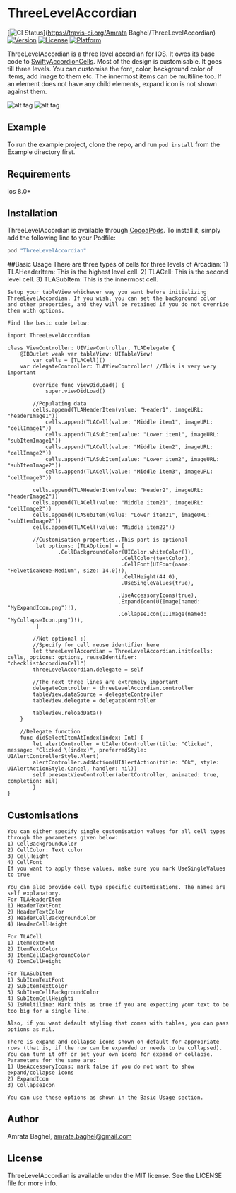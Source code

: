 # ThreeLevelAccordian

[![CI Status](https://travis-ci.org/amratab/ThreeLevelAccordian.svg?branch=master)](https://travis-ci.org/Amrata Baghel/ThreeLevelAccordian)
[![Version](https://img.shields.io/cocoapods/v/ThreeLevelAccordian.svg?style=flat)](http://cocoapods.org/pods/ThreeLevelAccordian)
[![License](https://img.shields.io/cocoapods/l/ThreeLevelAccordian.svg?style=flat)](http://cocoapods.org/pods/ThreeLevelAccordian)
[![Platform](https://img.shields.io/cocoapods/p/ThreeLevelAccordian.svg?style=flat)](http://cocoapods.org/pods/ThreeLevelAccordian)

ThreeLevelAccordian is a three level accordian for IOS. It owes its base code to [SwiftyAccordionCells](https://github.com/justinmfischer/SwiftyAccordionCells). Most of the design is customisable. It goes till three levels. You can customise the font, color, background color of items, add image to them etc. The innermost items can be multiline too. If an element does not have any child elements, expand icon is not shown against them. 

![alt tag](https://github.com/amratab/ThreeLevelAccordian/blob/master/greenBgAccordianDemo.gif)
![alt tag](https://github.com/amratab/ThreeLevelAccordian/blob/master/noCustomisationAccoridanDemo.gif)
## Example

To run the example project, clone the repo, and run `pod install` from the Example directory first.

## Requirements
ios 8.0+

## Installation

ThreeLevelAccordian is available through [CocoaPods](http://cocoapods.org). To install
it, simply add the following line to your Podfile:

```ruby
pod "ThreeLevelAccordian"
```

##Basic Usage
	There are three types of cells for three levels of Arcadian:
	1) TLAHeaderItem: This is the highest level cell.
	2) TLACell: This is the second level cell.
	3) TLASubItem: This is the innermost cell.
	
	Setup your tableView whichever way you want before initializing ThreeLevelAccordian. If you wish, you can set the background color 	   and other properties, and they will be retained if you do not override them with options.
	
	Find the basic code below:

	import ThreeLevelAccordian

	class ViewController: UIViewController, TLADelegate {
		@IBOutlet weak var tableView: UITableView!
    		var cells = [TLACell]()
   		var delegateController: TLAViewController! //This is very very important

    		override func viewDidLoad() {
        		super.viewDidLoad()
			
			//Populating data
			cells.append(TLAHeaderItem(value: "Header1", imageURL: "headerImage1"))
        		cells.append(TLACell(value: "Middle item1", imageURL: "cellImage1"))
        		cells.append(TLASubItem(value: "Lower item1", imageURL: "subItemImage1"))
        		cells.append(TLACell(value: "Middle item2", imageURL: "cellImage2"))
        		cells.append(TLASubItem(value: "Lower item2", imageURL: "subItemImage2"))
       			cells.append(TLACell(value: "Middle item3", imageURL: "cellImage3"))

			cells.append(TLAHeaderItem(value: "Header2", imageURL: "headerImage2"))
			cells.append(TLACell(value: "Middle item21", imageURL: "cellImage2"))
			cells.append(TLASubItem(value: "Lower item21", imageURL: "subItemImage2"))
			cells.append(TLACell(value: "Middle item22"))

			//Customisation properties..This part is optional
			 let options: [TLAOption] = [
			 		.CellBackgroundColor(UIColor.whiteColor()),
                                       	.CellColor(textColor),
                                      	.CellFont(UIFont(name: "HelveticaNeue-Medium", size: 14.0)!),
                                       	.CellHeight(44.0),
                                       	.UseSingleValues(true),
                                       
                                       .UseAccessoryIcons(true),
                                       .ExpandIcon(UIImage(named: "MyExpandIcon.png")!),
                                       .CollapseIcon(UIImage(named: "MyCollapseIcon.png")!),
			 ]
			 
			//Not optional :) 
			//Specify for cell reuse identifier here
			let threeLevelAccordian = ThreeLevelAccordian.init(cells: cells, options: options, reuseIdentifier: 					"checklistAccordianCell") 
			threeLevelAccordian.delegate = self
			
			//The next three lines are extremely important
			delegateController = threeLevelAccordian.controller
			tableView.dataSource = delegateController
			tableView.delegate = delegateController
			
			tableView.reloadData()
		}
		
		//Delegate function
		func didSelectItemAtIndex(index: Int) {
			let alertController = UIAlertController(title: "Clicked", message: "Clicked \(index)", preferredStyle: 					UIAlertControllerStyle.Alert)
			alertController.addAction(UIAlertAction(title: "Ok", style: UIAlertActionStyle.Cancel, handler: nil))
			self.presentViewController(alertController, animated: true, completion: nil)
    		}
	}

## Customisations
	You can either specify single customisation values for all cell types through the parameters given below:
	1) CellBackgroundColor
	2) CellColor: Text color
	3) CellHeight
	4) CellFont
	If you want to apply these values, make sure you mark UseSingleValues to true
 
	You can also provide cell type specific customisations. The names are self explanatory.
	For TLAHeaderItem
	1) HeaderTextFont
	2) HeaderTextColor
	3) HeaderCellBackgroundColor
	4) HeaderCellHeight

	For TLACell
	1) ItemTextFont
	2) ItemTextColor
	3) ItemCellBackgroundColor
	4) ItemCellHeight

	For TLASubItem
	1) SubItemTextFont
	2) SubItemTextColor
	3) SubItemCellBackgroundColor
	4) SubItemCellHeighti
	5) IsMultiline: Mark this as true if you are expecting your text to be too big for a single line.

	Also, if you want default styling that comes with tables, you can pass options as nil.	

	There is expand and collapse icons shown on default for appropriate rows (that is, if the row can be expanded or needs to be collapsed). You can turn it off or set your own icons for expand or collapse. Parameters for the same are:
	1) UseAccessoryIcons: mark false if you do not want to show expand/collapse icons
	2) ExpandIcon
	3) CollapseIcon

	You can use these options as shown in the Basic Usage section.
## Author

Amrata Baghel, amrata.baghel@gmail.com

## License

ThreeLevelAccordian is available under the MIT license. See the LICENSE file for more info.
